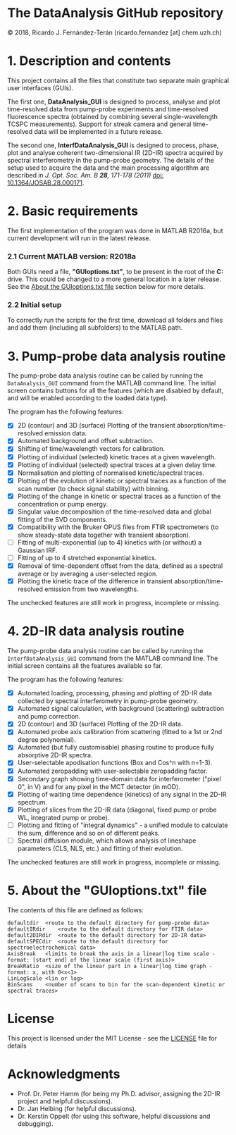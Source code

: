 # The DataAnalysis GitHub repository
© 2018, Ricardo J. Fernández-Terán (ricardo.fernandez [at] chem.uzh.ch)

# 1. Description and contents
This project contains all the files that constitute two separate main graphical user interfaces (GUIs).

The first one, **DataAnalysis_GUI** is designed to process, analyse and plot time-resolved data from pump-probe experiments
and time-resolved fluorescence spectra (obtained by combining several single-wavelength TCSPC measurements). Support for streak camera and general time-resolved data will be implemented in a future release.

The second one, **InterfDataAnalysis_GUI** is designed to process, phase, plot and analyse coherent two-dimensional IR (2D-IR) spectra acquired by spectral interferometry in the pump-probe geometry. The details of the setup used to acquire the data and the main processing algorithm are described in *J. Opt. Soc. Am. B **28**, 171-178 (2011)* [doi: 10.1364/JOSAB.28.000171](https://doi.org/10.1364/JOSAB.28.000171).


# 2. Basic requirements
The first implementation of the program was done in MATLAB R2016a, but current development will run in the latest release.
### 2.1 Current MATLAB version: R2018a

Both GUIs need a file, **"GUIoptions.txt"**, to be present in the root of the __C:__ drive.
This could be changed to a more general location in a later release.
See the [About the GUIoptions.txt file](README.md#5-about-the-guioptionstxt-file) section below for more details.

### 2.2 Initial setup
To correctly run the scripts for the first time, download all folders and files and add them (including all subfolders) to the MATLAB path.

# 3. Pump-probe data analysis routine
The pump-probe data analysis routine can be called by running the `DataAnalysis_GUI` command from the MATLAB command line.
The initial screen contains buttons for all the features (which are disabled by default, and will be enabled according to the loaded data type).

The program has the following features:
- [x] 2D (contour) and 3D (surface) Plotting of the transient absorption/time-resolved emission data.
- [x] Automated background and offset subtraction.
- [x] Shifting of time/wavelength vectors for calibration.
- [x] Plotting of individual (selected) kinetic traces at a given wavelength.
- [x] Plotting of individual (selected) spectral traces at a given delay time.
- [x] Normalisation and plotting of normalised kinetic/spectral traces.
- [x] Plotting of the evolution of kinetic or spectral traces as a function of the scan number (to check signal stability) with binning.
- [x] Plotting of the change in kinetic or spectral traces as a function of the concentration or pump energy.
- [x] Singular value decomposition of the time-resolved data and global fitting of the SVD components.
- [x] Compatibility with the Bruker OPUS files from FTIR spectrometers (to show steady-state data together with transient absorption).
- [ ] Fitting of multi-exponential (up to 4) kinetics with (or without) a Gaussian IRF.
- [ ] Fitting of up to 4 stretched exponential kinetics.
- [x] Removal of time-dependent offset from the data, defined as a spectral average or by averaging a user-selected region.
- [x] Plotting the kinetic trace of the difference in transient absorption/time-resolved emission from two wavelengths.

The unchecked features are still work in progress, incomplete or missing.

# 4. 2D-IR data analysis routine
The pump-probe data analysis routine can be called by running the `InterfDataAnalysis_GUI` command from the MATLAB command line.
The initial screen contains all the features available so far.

The program has the following features:
- [x] Automated loading, processing, phasing and plotting of 2D-IR data collected by spectral interferometry in pump-probe geometry.
- [x] Automated signal calculation, with background (scattering) subtraction and pump correction.
- [x] 2D (contour) and 3D (surface) Plotting of the 2D-IR data.
- [x] Automated probe axis calibration from scattering (fitted to a 1st or 2nd degree polynomial).
- [x] Automated (but fully customisable) phasing routine to produce fully absorptive 2D-IR spectra.
- [x] User-selectable apodisation functions (Box and Cos^n with n=1-3).
- [x] Automated zeropadding with user-selectable zeropadding factor.
- [x] Secondary graph showing time-domain data for interferometer ("pixel 0", in V) and for any pixel in the MCT detector (in mOD).
- [x] Plotting of waiting time dependence (kinetics) of any signal in the 2D-IR spectrum.
- [x] Plotting of slices from the 2D-IR data (diagonal, fixed pump or probe WL, integrated pump or probe).
- [ ] Plotting and fitting of "integral dynamics" - a unified module to calculate the sum, difference and so on of different peaks.
- [ ] Spectral diffusion module, which allows analysis of lineshape parameters (CLS, NLS, etc.) and fitting of their evolution.

The unchecked features are still work in progress, incomplete or missing.

# 5. About the "GUIoptions.txt" file
The contents of this file are defined as follows:
```
defaultdir	<route to the default directory for pump-probe data>
defaultIRdir	<route to the default directory for FTIR data>
default2DIRdir	<route to the default directory for 2D-IR data>
defaultSPECdir	<route to the default directory for spectroelectrochemical data>
AxisBreak	<limits to break the axis in a linear|log time scale - format: [start end] of the linear scale (first axis)>
BreakRatio	<size of the linear part in a linear|log time graph - format: x, with 0<x<1>
LinLogScale	<lin or log>
BinScans	<number of scans to bin for the scan-dependent kinetic or spectral traces>
```

# License
This project is licensed under the MIT License - see the [LICENSE](LICENSE) file for details

# Acknowledgments
* Prof. Dr. Peter Hamm (for being my Ph.D. advisor, assigning the 2D-IR project and helpful discussions).
* Dr. Jan Helbing (for helpful discussions).
* Dr. Kerstin Oppelt (for using this software, helpful discussions and debugging).

